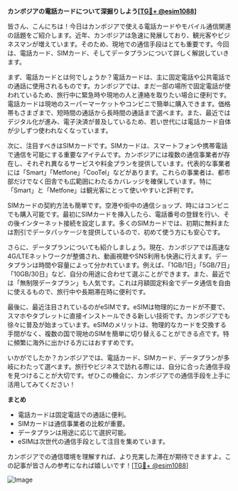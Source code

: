 **カンボジアの電話カードについて深掘りしよう[[TG💪+ @esim1088](https://t.me/s/esim1088)]**

皆さん、こんにちは！今日はカンボジアで使える電話カードやモバイル通信関連の話題をご紹介します。近年、カンボジアは急速に発展しており、観光客やビジネスマンが増えています。そのため、現地での通信手段はとても重要です。今回は、電話カード、SIMカード、そしてデータプランについて詳しく解説していきます。

まず、電話カードとは何でしょうか？電話カードは、主に固定電話や公共電話での通話に使用されるものです。カンボジアでは、まだ一部の場所で固定電話が使われているため、旅行中に緊急時や現地の人と連絡を取りたい場合に便利です。電話カードは現地のスーパーマーケットやコンビニで簡単に購入できます。価格帯もさまざまで、短時間の通話から長時間の通話まで選べます。また、最近ではデジタル化が進み、電子決済が普及しているため、若い世代には電話カード自体が少しずつ使われなくなっています。

次に、注目すべきはSIMカードです。SIMカードは、スマートフォンや携帯電話で通信を可能にする重要なアイテムです。カンボジアには複数の通信事業者が存在し、それぞれ異なるサービスや料金プランを提供しています。代表的な事業者には「Smart」「Metfone」「CooTel」などがあります。これらの事業者は、都市部だけでなく田舎でも広範囲にわたるカバレッジを確保しています。特に「Smart」と「Metfone」は観光客にとって使いやすいと評判です。

SIMカードの契約方法も簡単です。空港や街中の通信ショップ、時にはコンビニでも購入可能です。最初にSIMカードを挿入したら、電話番号の登録を行い、その後インターネット接続を設定します。多くのSIMカードでは、初期に無料または割引でデータパッケージを提供しているので、初めて使う方にも安心です。

さらに、データプランについても紹介しましょう。現在、カンボジアでは高速な4G/LTEネットワークが整備され、動画視聴やSNS利用も快適に行えます。データプランは時間や容量によって分かれています。例えば、「1GB/1日」「5GB/7日」「10GB/30日」など、自分の用途に合わせて選ぶことができます。また、最近では「無制限データプラン」も人気です。これは月額固定料金でデータ通信を自由に使えるもので、旅行中や長期滞在時に便利です。

最後に、最近注目されているのがeSIMです。eSIMは物理的にカードが不要で、スマホやタブレットに直接インストールできる新しい技術です。カンボジアでも徐々に普及が始まっています。eSIMのメリットは、物理的なカードを交換する手間がなく、複数の国で現地のSIMを簡単に切り替えることができる点です。特に頻繁に海外に出かける方にはおすすめです。

いかがでしたか？カンボジアでは、電話カード、SIMカード、データプランが多岐にわたって選べます。旅行やビジネスで訪れる際には、自分に合った通信手段を見つけることが大切です。ぜひこの機会に、カンボジアでの通信手段を上手に活用してみてください！

**まとめ**
- 電話カードは固定電話での通話に便利。
- SIMカードは通信事業者の比較が重要。
- データプランは用途に応じて選択可能。
- eSIMは次世代の通信手段として注目を集めています。

カンボジアでの通信環境を理解すれば、より充実した滞在が期待できますよ。この記事が皆さんの参考になれば嬉しいです！[[TG💪+ @esim1088](https://t.me/s/esim1088)]

![Image](https://i.postimg.cc/Y0z9fWf4/image.png)